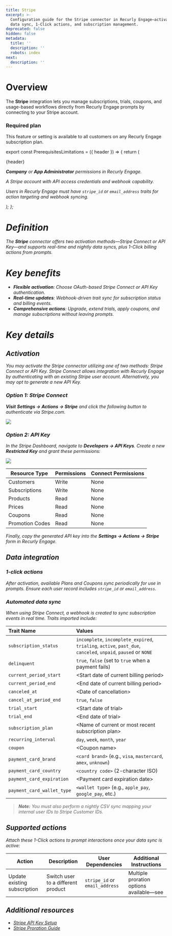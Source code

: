 ```yaml
---
title: Stripe
excerpt: >-
  Configuration guide for the Stripe connector in Recurly Engage—activation,
  data sync, 1-Click actions, and subscription management.
deprecated: false
hidden: false
metadata:
  title: ''
  description: ''
  robots: index
next:
  description: ''
---
```

# Overview

The **Stripe** integration lets you manage subscriptions, trials, coupons, and usage-based workflows directly from Recurly Engage prompts by connecting to your Stripe account.

### Required plan

This feature or setting is available to all customers on any Recurly Engage subscription plan.

export const PrerequisitesLimitations = ({ header }) => {
  return (
    <div className="flex justify-start">
      <div className="rounded-md p-6 m-4 max-w-lg shadow-md border border-gray-300 dark:bg-gray-800 dark:border-gray-600">
        <p className="text-lg font-bold">{header}</p>
        <p>
          <i className="fa-solid fa-check mr-2" />
          <strong>Company</strong> or <strong>App Administrator</strong> permissions in Recurly Engage.
        </p>
        <p>
          <i className="fa-solid fa-check mr-2" />
          A Stripe account with API access credentials and webhook capability.
        </p>
        <p>
          <i className="fa-solid fa-exclamation-triangle mr-4" />
          Users in Recurly Engage must have <code>stripe_id</code> or <code>email_address</code> traits for action targeting and webhook syncing.
        </p>
      </div>
    </div>
  );
};

<PrerequisitesLimitations header="Prerequisites & limitations" />

# Definition

The **Stripe** connector offers two activation methods—Stripe Connect or API Key—and supports real-time and nightly data syncs, plus 1-Click billing actions from prompts.

# Key benefits

* **Flexible activation**: Choose OAuth-based Stripe Connect or API Key authentication.
* **Real-time updates**: Webhook-driven trait sync for subscription status and billing events.
* **Comprehensive actions**: Upgrade, extend trials, apply coupons, and manage subscriptions without leaving prompts.

# Key details

## Activation

You may activate the Stripe connector utilizing one of two methods: Stripe Connect or API Key. Stripe Connect allows integration with Recurly Engage by authenticating with an existing Stripe user account. Alternatively, you may opt to generate a new API Key.

### Option 1: Stripe Connect

**Visit** **Settings → Actions → Stripe** and click the following button to authenticate via Stripe.com.

<Image align="center" className="border" border={true} src="https://files.readme.io/c2a06fc-Stripe_Connect.png" />

<br />

### Option 2: API Key

In the Stripe Dashboard, navigate to **Developers → API Keys**. Create a new **Restricted Key** and grant these permissions:

<Image align="center" className="border" border={true} src="https://files.readme.io/3020621-Stripe_key.png" />

| Resource Type   | Permissions | Connect Permissions |
| --------------- | ----------- | ------------------- |
| Customers       | Write       | None                |
| Subscriptions   | Write       | None                |
| Products        | Read        | None                |
| Prices          | Read        | None                |
| Coupons         | Read        | None                |
| Promotion Codes | Read        | None                |

Finally, copy the generated API key into the **Settings → Actions → Stripe** form in Recurly Engage.

## Data integration

### 1-click actions

After activation, available Plans and Coupons sync periodically for use in prompts. Ensure each user record includes `stripe_id` or `email_address`.

### Automated data sync

When using Stripe Connect, a webhook is created to sync subscription events in real time. Traits imported include:

| Trait Name                 | Values                                                                                                         |
| :------------------------- | :------------------------------------------------------------------------------------------------------------- |
| `subscription_status`      | `incomplete`, `incomplete_expired`, `trialing`, `active`, `past_due`, `canceled`, `unpaid`, `paused` or `NONE` |
| `delinquent`               | `true`, `false` (set to `true` when a payment fails)                                                           |
| `current_period_start`     | \<Start date of current billing period>                                                                        |
| `current_period_end`       | \<End date of current billing period>                                                                          |
| `canceled_at`              | \<Date of cancellation>                                                                                        |
| `cancel_at_period_end`     | `true`, `false`                                                                                                |
| `trial_start`              | \<Start date of trial>                                                                                         |
| `trial_end`                | \<End date of trial>                                                                                           |
| `subscription_plan`        | \<Name of current or most recent subscription plan>                                                            |
| `recurring_interval`       | `day`, `week`, `month`, `year`                                                                                 |
| `coupon`                   | \<Coupon name>                                                                                                 |
| `payment_card_brand`       | `<card brand>` (e.g., `visa`, `mastercard`, `amex`, `unknown`)                                                 |
| `payment_card_country`     | `<country code>` (2-character ISO)                                                                             |
| `payment_card_expiration`  | \<Payment card expiration date>                                                                                |
| `payment_card_wallet_type` | `<wallet type>` (e.g., `apple_pay`, `google_pay`, etc.)                                                        |

> **Note:** You must also perform a nightly CSV sync mapping your internal user IDs to Stripe Customer IDs.

## Supported actions

Attach these 1-Click actions to prompt interactions once your data sync is active:

| Action                       | Description                        | User Dependencies              | Additional Instructions                  |
| ---------------------------- | ---------------------------------- | ------------------------------ | ---------------------------------------- |
| Update existing subscription | Switch user to a different product | `stripe_id` or `email_address` | Multiple proration options available—see |

## Additional resources

* [Stripe API Key Setup](https://docs.stripe.com/keys)
* [Stripe Proration Guide](https://stripe.com/docs/billing/subscriptions/upgrade-downgrade#proration)